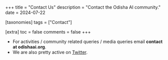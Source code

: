 +++
title = "Contact Us"
description = "Contact the Odisha AI community."
date = 2024-07-22

[taxonomies]
tags = ["Contact"]

[extra]
toc = false
comments = false
+++

- For activities / community related queries / media queries email **contact at odishaai.org**.
- We are also pretty active on [Twitter](https://twitter.com/odias_in_ai).
